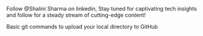 Follow @Shalini Sharma on linkedin, Stay tuned for captivating tech insights and follow for a steady stream of cutting-edge content!

Basic git commands to upload your local directory to GitHub
